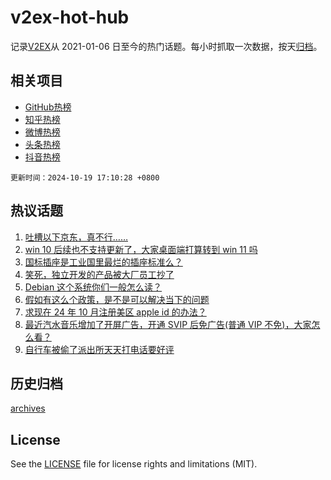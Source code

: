 # v2ex-hot-hub

 记录[V2EX](https://www.v2ex.com/)从 2021-01-06 日至今的热门话题。每小时抓取一次数据，按天[归档](archives)。
 
 ## 相关项目

- [GitHub热榜](https://github.com/lonnyzhang423/github-hot-hub)
- [知乎热榜](https://github.com/lonnyzhang423/zhihu-hot-hub)
- [微博热榜](https://github.com/lonnyzhang423/weibo-hot-hub)
- [头条热榜](https://github.com/lonnyzhang423/toutiao-hot-hub)
- [抖音热榜](https://github.com/lonnyzhang423/douyin-hot-hub)


 `更新时间：2024-10-19 17:10:28 +0800`

## 热议话题

1. [吐槽以下京东，真不行……](https://www.v2ex.com/t/1081655)
1. [win 10 后续也不支持更新了，大家桌面端打算转到 win 11 吗](https://www.v2ex.com/t/1081691)
1. [国标插座是工业国里最烂的插座标准么？](https://www.v2ex.com/t/1081654)
1. [笑死，独立开发的产品被大厂员工抄了](https://www.v2ex.com/t/1081697)
1. [Debian 这个系统你们一般怎么读？](https://www.v2ex.com/t/1081704)
1. [假如有这么个政策，是不是可以解决当下的问题](https://www.v2ex.com/t/1081607)
1. [求现在 24 年 10 月注册美区 apple id 的办法？](https://www.v2ex.com/t/1081649)
1. [最近汽水音乐增加了开屏广告，开通 SVIP 后免广告(普通 VIP 不免)，大家怎么看？](https://www.v2ex.com/t/1081620)
1. [自行车被偷了派出所天天打电话要好评](https://www.v2ex.com/t/1081591)

## 历史归档

[archives](archives)

## License

See the [LICENSE](LICENSE) file for license rights and limitations (MIT).
